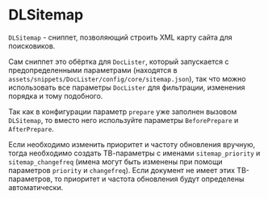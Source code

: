 # DLSitemap

`DLSitemap` - сниппет, позволяющий строить XML карту сайта для поисковиков.

Сам сниппет это обёртка для `DocLister`, который запускается с предопределенными параметрами (находятся в `assets/snippets/DocLister/config/core/sitemap.json`), так что можно использовать все параметры `DocLister` для фильтрации, изменения порядка и тому подобного.

Так как в конфигурации параметр `prepare` уже заполнен вызовом `DLSitemap`, то вместо него используйте параметры `BeforePrepare` и `AfterPrepare`.

Если необходимо изменить приоритет и частоту обновления вручную, тогда необходимо создать ТВ-параметры с именами `sitemap_priority` и `sitemap_changefreq` (имена могут быть изменены при помощи параметров `priority` и `changefreq`). Если документ не имеет этих ТВ-параметров, то приоритет и частота обновления будут определены автоматически.
